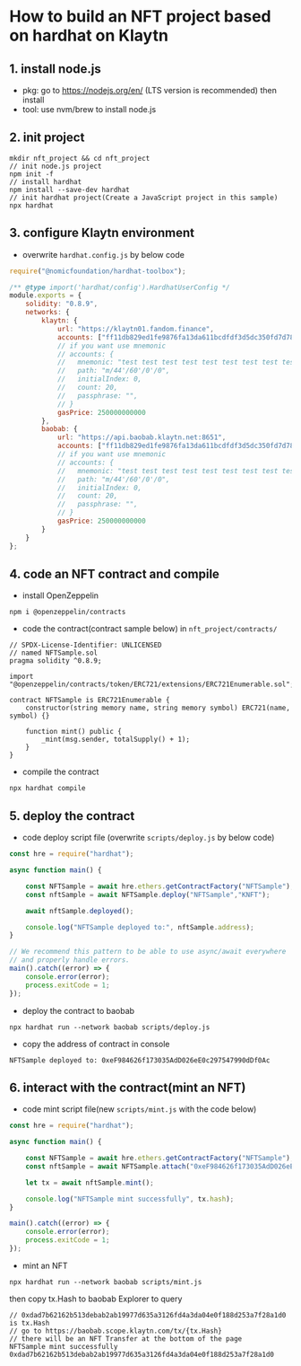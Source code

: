 # How to build an NFT project based on hardhat on Klaytn

## 1. install node.js
- pkg: go to https://nodejs.org/en/ (LTS version is recommended) then install
- tool: use nvm/brew to install node.js

## 2. init project
```shell
mkdir nft_project && cd nft_project
// init node.js project
npm init -f
// install hardhat
npm install --save-dev hardhat
// init hardhat project(Create a JavaScript project in this sample)
npx hardhat
```

## 3. configure Klaytn environment
- overwrite `hardhat.config.js` by below code
```js
require("@nomicfoundation/hardhat-toolbox");

/** @type import('hardhat/config').HardhatUserConfig */
module.exports = {
    solidity: "0.8.9",
    networks: {
        klaytn: {
            url: "https://klaytn01.fandom.finance",
            accounts: ["ff11db829ed1fe9876fa13da611bcdfdf3d5dc350fd7d78b6401f132844d1462"],
            // if you want use mnemonic
            // accounts: {
            //   mnemonic: "test test test test test test test test test test test junk",
            //   path: "m/44'/60'/0'/0",
            //   initialIndex: 0,
            //   count: 20,
            //   passphrase: "",
            // }
            gasPrice: 250000000000
        },
        baobab: {
            url: "https://api.baobab.klaytn.net:8651",
            accounts: ["ff11db829ed1fe9876fa13da611bcdfdf3d5dc350fd7d78b6401f132844d1462"],
            // if you want use mnemonic
            // accounts: {
            //   mnemonic: "test test test test test test test test test test test junk",
            //   path: "m/44'/60'/0'/0",
            //   initialIndex: 0,
            //   count: 20,
            //   passphrase: "",
            // }
            gasPrice: 250000000000
        }
    }
};
```

## 4. code an NFT contract and compile
- install OpenZeppelin
```shell
npm i @openzeppelin/contracts
```

- code the contract(contract sample below) in `nft_project/contracts/`
```solidity
// SPDX-License-Identifier: UNLICENSED
// named NFTSample.sol
pragma solidity ^0.8.9;

import "@openzeppelin/contracts/token/ERC721/extensions/ERC721Enumerable.sol";

contract NFTSample is ERC721Enumerable {
    constructor(string memory name, string memory symbol) ERC721(name, symbol) {}

    function mint() public {
        _mint(msg.sender, totalSupply() + 1);
    }
}
```

- compile the contract
```shell
npx hardhat compile
```

## 5. deploy the contract
- code deploy script file (overwrite `scripts/deploy.js` by below code)
```js
const hre = require("hardhat");

async function main() {

    const NFTSample = await hre.ethers.getContractFactory("NFTSample");
    const nftSample = await NFTSample.deploy("NFTSample","KNFT");

    await nftSample.deployed();

    console.log("NFTSample deployed to:", nftSample.address);
}

// We recommend this pattern to be able to use async/await everywhere
// and properly handle errors.
main().catch((error) => {
    console.error(error);
    process.exitCode = 1;
});
```

- deploy the contract to baobab
```shell
npx hardhat run --network baobab scripts/deploy.js
```
- copy the address of contract in console
```
NFTSample deployed to: 0xeF984626f173035AdD026eE0c297547990dDf0Ac
```

## 6. interact with the contract(mint an NFT)
- code mint script file(new `scripts/mint.js` with the code below)
```js
const hre = require("hardhat");

async function main() {

    const NFTSample = await hre.ethers.getContractFactory("NFTSample");
    const nftSample = await NFTSample.attach("0xeF984626f173035AdD026eE0c297547990dDf0Ac")

    let tx = await nftSample.mint();

    console.log("NFTSample mint successfully", tx.hash);
}

main().catch((error) => {
    console.error(error);
    process.exitCode = 1;
});
```

- mint an NFT
```shell
npx hardhat run --network baobab scripts/mint.js
```
then copy tx.Hash to baobab Explorer to query
```
// 0xdad7b62162b513debab2ab19977d635a3126fd4a3da04e0f188d253a7f28a1d0 is tx.Hash
// go to https://baobab.scope.klaytn.com/tx/{tx.Hash}
// there will be an NFT Transfer at the bottom of the page
NFTSample mint successfully 0xdad7b62162b513debab2ab19977d635a3126fd4a3da04e0f188d253a7f28a1d0
```
